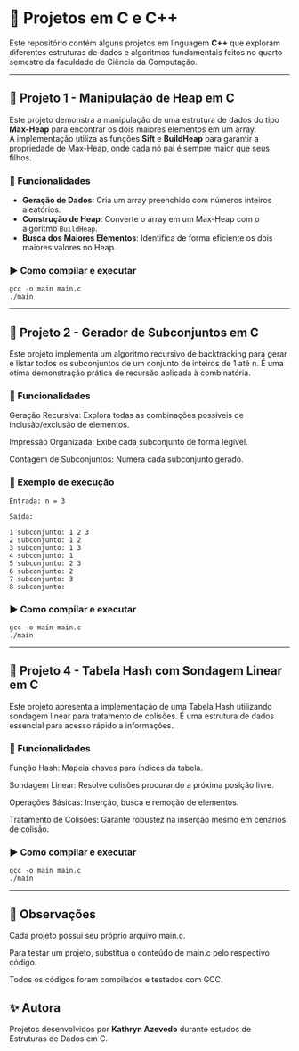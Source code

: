 # 📘 Projetos em C e C++

Este repositório contém alguns projetos em linguagem **C++** que exploram diferentes estruturas de dados e algoritmos fundamentais feitos no quarto semestre da faculdade de Ciência da Computação.  

---

## 🚀 Projeto 1 - Manipulação de Heap em C

Este projeto demonstra a manipulação de uma estrutura de dados do tipo **Max-Heap** para encontrar os dois maiores elementos em um array.  
A implementação utiliza as funções **Sift** e **BuildHeap** para garantir a propriedade de Max-Heap, onde cada nó pai é sempre maior que seus filhos.  

### 🔹 Funcionalidades
- **Geração de Dados**: Cria um array preenchido com números inteiros aleatórios.  
- **Construção de Heap**: Converte o array em um Max-Heap com o algoritmo `BuildHeap`.  
- **Busca dos Maiores Elementos**: Identifica de forma eficiente os dois maiores valores no Heap.  

### ▶️ Como compilar e executar
```
gcc -o main main.c
./main
```
---


## 📂 Projeto 2 - Gerador de Subconjuntos em C

Este projeto implementa um algoritmo recursivo de backtracking para gerar e listar todos os subconjuntos de um conjunto de inteiros de 1 até n.
É uma ótima demonstração prática de recursão aplicada à combinatória.

### 🔹 Funcionalidades

Geração Recursiva: Explora todas as combinações possíveis de inclusão/exclusão de elementos.

Impressão Organizada: Exibe cada subconjunto de forma legível.

Contagem de Subconjuntos: Numera cada subconjunto gerado.

### 📌 Exemplo de execução
```
Entrada: n = 3

Saída:

1 subconjunto: 1 2 3
2 subconjunto: 1 2
3 subconjunto: 1 3
4 subconjunto: 1
5 subconjunto: 2 3
6 subconjunto: 2
7 subconjunto: 3
8 subconjunto:
```
### ▶️ Como compilar e executar
```
gcc -o main main.c
./main
```

----

## 🔑 Projeto 4 - Tabela Hash com Sondagem Linear em C

Este projeto apresenta a implementação de uma Tabela Hash utilizando sondagem linear para tratamento de colisões.
É uma estrutura de dados essencial para acesso rápido a informações.

### 🔹 Funcionalidades

Função Hash: Mapeia chaves para índices da tabela.

Sondagem Linear: Resolve colisões procurando a próxima posição livre.

Operações Básicas: Inserção, busca e remoção de elementos.

Tratamento de Colisões: Garante robustez na inserção mesmo em cenários de colisão.

### ▶️ Como compilar e executar
```
gcc -o main main.c
./main
```

---
## 📌 Observações

Cada projeto possui seu próprio arquivo main.c.

Para testar um projeto, substitua o conteúdo de main.c pelo respectivo código.

Todos os códigos foram compilados e testados com GCC.

## ✨ Autora

Projetos desenvolvidos por **Kathryn Azevedo** durante estudos de Estruturas de Dados em C.

